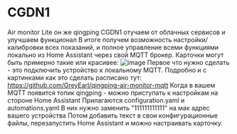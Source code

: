 # CGDN1
Air monitor Lite он же qingping CGDN1 отучаем от облачных сервисов и улучшаем функционал
В итоге получем возможность настройки/калибровки всех показаний, и полное управление всеми функциями локально из Home Assistant через свой MQTT брокер.
Карточки могут быть примерно такие или красивее:
![image](https://github.com/user-attachments/assets/e57e3c1b-3d5d-4361-83ed-4320c7b0a455)
Первое что нужно сделать - это подключить устройство к локальному MQTT. Подробно и с картинками как это сделать расписано тут: https://github.com/GreyEarl/qingping-air-monitor-mqtt
Когда в вашем MQTT появится топик qingping - можно приступать к настройкам на стороне Home Assistant 
Прилагаются configuration.yaml и  automations.yaml В них нужно заменить "111111111111" на мак адрес вашего устройства
Потом добавить текст в свои конфигурационные файлы, перезапустить Home Assistant и можно настраивать карточку.

